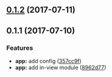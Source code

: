<a name="0.1.2"></a>
## [0.1.2](https://github.com/ihym/ngx-in-view/compare/v0.1.1...v0.1.2) (2017-07-11)



<a name="0.1.1"></a>
## 0.1.1 (2017-07-10)


### Features

* **app:** add config ([357cc9f](https://github.com/ngx-in-view/ngx-in-view/commit/357cc9f))
* **app:** add in-view module ([8962d77](https://github.com/ngx-in-view/ngx-in-view/commit/8962d77))



